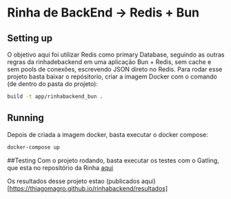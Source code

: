 # Rinha de BackEnd -> Redis + Bun

## Setting up
O objetivo aqui foi utilizar Redis como primary Database, seguindo as outras regras da rinhadebackend em uma aplicação Bun + Redis, sem cache e sem pools de conexões, escrevendo JSON direto no Redis.
Para rodar esse projeto basta baixar o repósitorio, criar a imagem Docker com o comando (de dentro do pasta do projeto):
```bash
build -t app/rinhabackend_bun .
```

## Running
Depois de criada a imagem docker, basta executar o docker compose:
```bash
docker-compose up
```

##Testing
Com o projeto rodando, basta executar os testes com o Gatling, que esta no repositório da Rinha [aqui](https://github.com/zanfranceschi/rinha-de-backend-2023-q3/tree/main)

Os resultados desse projeto estao (publicados aqui)[https://thiagomagro.github.io/rinhabackend/resultados]

